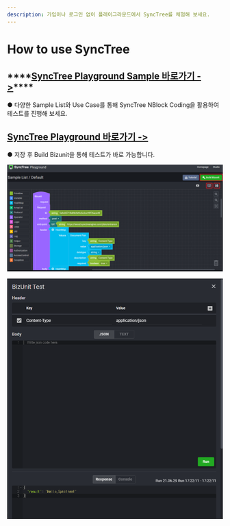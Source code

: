 ```yaml
---
description: 가입이나 로그인 없이 플레이그라운드에서 SyncTree를 체험해 보세요.
---
```


# How to use SyncTree

## \*\*\*\*[**SyncTree Playground Sample 바로가기 -&gt;**](https://playground.synctreestudio.com/#/)\*\*\*\*

● 다양한 Sample List와 Use Case를 통해 SyncTree NBlock Coding을 활용하여 테스트를 진행해 보세요.

## [SyncTree Playground 바로가기 -&gt;](https://playground.synctreestudio.com/#/workFlow)

● 저장 후 Build Bizunit을 통해 테스트가 바로 가능합니다.

![](.gitbook/assets/image%20%2821%29.png)

![](.gitbook/assets/image%20%2827%29.png)

